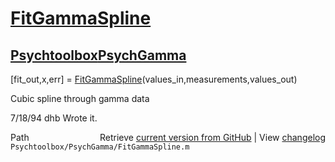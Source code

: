 # [FitGammaSpline](FitGammaSpline)
## [Psychtoolbox](Psychtoolbox)[PsychGamma](PsychGamma)

[fit\_out,x,err] = [FitGammaSpline](FitGammaSpline)(values\_in,measurements,values\_out)  
  
Cubic spline through gamma data  
  
7/18/94     dhb     Wrote it.  




<div class="code_header" style="text-align:right;">
  <span style="float:left;">Path&nbsp;&nbsp;</span> <span class="counter">Retrieve <a href=
  "https://raw.github.com/Psychtoolbox-3/Psychtoolbox-3/beta/Psychtoolbox/PsychGamma/FitGammaSpline.m">current version from GitHub</a> | View <a href=
  "https://github.com/Psychtoolbox-3/Psychtoolbox-3/commits/beta/Psychtoolbox/PsychGamma/FitGammaSpline.m">changelog</a></span>
</div>
<div class="code">
  <code>Psychtoolbox/PsychGamma/FitGammaSpline.m</code>
</div>

